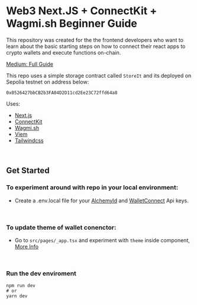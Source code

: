 # Web3 Next.JS + ConnectKit + Wagmi.sh Beginner Guide

This repository was created for the the frontend developers who want to learn about the basic starting steps on how to connect their react apps to crypto wallets and execute functions on-chain.

[Medium: Full Guide](https://medium.com/@gopinho/web3-frontend-basics-a-beginner-friendly-dive-for-2024-dbdbe092b6f6)

This repo uses a simple storage contract called `StoreIt` and its deployed on Sepolia testnet on address below:

```
0x0526427bbCB2b3FA04D2D11cd2Ee23C72ffd64a8
```

Uses:

- [Next.js](https://medium.com/r/?url=https%3A%2F%2Fnextjs.org%2F)
- [ConnectKit](https://medium.com/r/?url=https%3A%2F%2Fdocs.family.co%2Fconnectkit)
- [Wagmi.sh](https://medium.com/r/?url=https%3A%2F%2Fwagmi.sh%2F)
- [Viem](https://medium.com/r/?url=https%3A%2F%2Fviem.sh%2F)
- [Tailwindcss](https://medium.com/r/?url=https%3A%2F%2Ftailwindcss.com%2F)

<br>

## Get Started

### To experiment around with repo in your local environment:

- Create a .env.local file for your [AlchemyId](https://www.alchemy.com/) and [WalletConnect](https://cloud.walletconnect.com/sign-in) Api keys.

<br>

### To update theme of wallet conenctor:

- Go to `src/pages/_app.tsx` and experiment with `theme` inside <ConnectKitProvider> component, [More Info](https://docs.family.co/connectkit/theming#theming)

<br>

### Run the dev enviroment

```
npm run dev
# or
yarn dev
```
